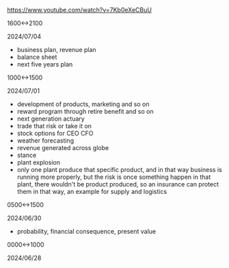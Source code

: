 https://www.youtube.com/watch?v=7Kb0eXeCBuU

1600<->2100

2024/07/04

- business plan, revenue plan
- balance sheet
- next five years plan

1000<->1500

2024/07/01

- development of products, marketing and so on
- reward program through retire benefit and so on
- next generation actuary
- trade that risk or take it on
- stock options for CEO CFO
- weather forecasting
- revenue generated across globe
- stance
- plant explosion
- only one plant produce that specific product, and in that way business is running more properly, but the risk is once something happen in that plant, there wouldn't be product produced, so an insurance can protect them in that way, an example for supply and logistics

0500<->1500

2024/06/30

- probability, financial consequence, present value

0000<->1000

2024/06/28
